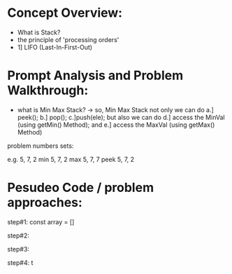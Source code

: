 # Concept Overview:

- What is Stack?
- the principle of 'processing orders'
- 1] LIFO (Last-In-First-Out)

# Prompt Analysis and Problem Walkthrough:

- what is Min Max Stack?
  -> so, Min Max Stack not only we can do a.] peek(); b.] pop(); c.]push(ele);
  but also we can do d.] access the MinVal (using getMin() Method); and e.] access the MaxVal (using getMax() Method)

problem numbers sets:

e.g. 5, 7, 2
min 5, 7, 2
max 5, 7, 7
peek 5, 7, 2

# Pesudeo Code / problem approaches:

step#1:
const array = []

step#2:

step#3:

step#4:
t
